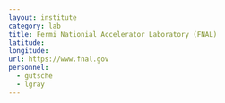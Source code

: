 ```yaml
---
layout: institute
category: lab
title: Fermi Nationial Accelerator Laboratory (FNAL)
latitude: 
longitude: 
url: https://www.fnal.gov
personnel:
  - gutsche
  - lgray
---
```


